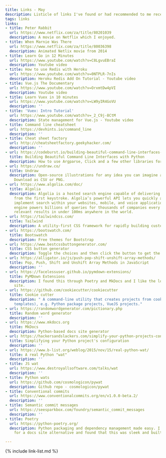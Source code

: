 ```yaml
---
title: Links - May
description: Listicle of links I've found or had recommended to me recently
tags: links
links:
- title: Peter Rabbit
  url: https://www.netflix.com/za/title/80201039
  description: A movie on Netflix which I enjoyed.
- title: When Marnie Was There
  url: https://www.netflix.com/za/title/80036398
  description: Animated Netlix movie from 2014
- title: Learn Go in 12 Minutes
  url: https://www.youtube.com/watch?v=C8LgvuEBraI
  description: Youtube video
- title: How to use Redis with Heroku
  url: https://www.youtube.com/watch?v=0NTPLR-7nIs
  description: Heroku Redis Add On Tutorial - Youtube video
- title: Vue.js The Documentary
  url: https://www.youtube.com/watch?v=OrxmtDw4pVI
  description: Youtube video
- title: Learn Vuex in 10 minutes
  url: https://www.youtube.com/watch?v=LW9yIR4GoVU
  description: ''
- title: 'Vuex: Intro Tutorial'
  url: https://www.youtube.com/watch?v=_2_C9j-8CtM
  description: State management for Vue.js - Youtube video
- title: Command line cheatsheet
  url: https://devhints.io/command_line
  description: ''
- title: Cheat sheet factory
  url: http://cheatsheetfactory.geekyhacker.com/
  description: ''
- url: https://codeburst.io/building-beautiful-command-line-interfaces-with-python-26c7e1bb54df
  title: Building Beautiful Command Line Interfaces with Python
  description: How to use Argparse, Click and a few other libraries for a Python CLI.
- url: https://undraw.co/
  title: Undraw
  description: Open-source illustrations for any idea you can imagine and create.
    Download as CSV or PNG.
- url: https://www.algolia.com/doc/
  title: Algolia
  description: Algolia is a hosted search engine capable of delivering real-time results
    from the first keystroke. Algolia’s powerful API lets you quickly and seamlessly
    implement search within your websites, mobile, and voice applications. Our search
    engine powers billions of queries for thousands of companies every month, delivering
    relevant results in under 100ms anywhere in the world.
- url: https://tailwindcss.com/
  title: Tailwind
  description: A utility-first CSS framework for rapidly building custom designs.
- url: https://bootswatch.com/
  title: Bootswatch
  description: Free themes for Bootstrap
- url: https://www.bestcssbuttongenerator.com/
  title: CSS button generator
  description: Toggle the choices and then click the button to get the CSS.
- url: https://alligator.io/js/push-pop-shift-unshift-array-methods/
  title: Pop, Push, Shift and Unshift Array Methods in JavaScript
  description: ''
- url: https://facelessuser.github.io/pymdown-extensions/
  title: PyMDown Extensions
  description: I found this through Poetry and MkDocs and I like the look of this
    site.
- url: https://github.com/cookiecutter/cookiecutter
  title: Cookie cutter
  description: " A command-line utility that creates projects from cookiecutters (project
    templates), e.g. Python package projects, VueJS projects."
- url: https://randomwordgenerator.com/pictionary.php
  title: Random word generator
  description: ''
- url: https://www.mkdocs.org
  title: MkDocs
  description: Python-based docs site generator
- url: https://hackersandslackers.com/simplify-your-python-projects-configuration/
  title: Simplifying your Python project's configuration
  description: ''
- url: https://www.b-list.org/weblog/2015/nov/15/real-python-wat/
  title: A real Python "wat"
  description: ''
- title: JS wat
  url: https://www.destroyallsoftware.com/talks/wat
  description: ''
- title: Python wats
  url: https://github.com/cosmologicon/pywat
  description: Github repo - cosmologicon/pywat
- title: Conventional commits
  url: https://www.conventionalcommits.org/en/v1.0.0-beta.2/
  description: ''
- title: Semantic commit messages
  url: https://seesparkbox.com/foundry/semantic_commit_messages
  description: ''
- title: Poetry
  url: https://python-poetry.org/
  description: Python packaging and dependency management made easy. I was looking
    for a docs site alternative and found that this was sleek and built on MkDocs.

---
```

{% include link-list.md %}
